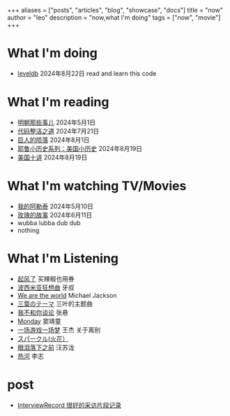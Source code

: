 +++
aliases = ["posts", "articles", "blog", "showcase", "docs"]
title = "now"
author = "leo"
description = "now,what I'm doing"
tags = ["now", "movie"]
+++


# What I'm doing
- [leveldb](https://github.com/google/leveldb) 2024年8月22日 read and learn this code

# What I'm reading
- [明朝那些事儿](https://book.douban.com/subject/7163250/) 2024年5月1日
- [代码整洁之道](https://book.douban.com/subject/34986245/) 2024年7月21日
- [巨人的陨落](https://book.douban.com/subject/26698660/) 2024年8月1日
- [耶鲁小历史系列：美国小历史](https://book.douban.com/subject/27045325/) 2024年8月19日
- [美国十讲](https://book.douban.com/subject/25777331/) 2024年8月19日
  
# What I'm watching TV/Movies
- [我的阿勒泰](https://movie.douban.com/subject/36245596/) 2024年5月10日
- [玫瑰的故事](https://movie.douban.com/subject/35665988/) 2024年6月11日
- wubba lubba dub dub
- nothing

# What I'm Listening

- [起风了](https://www.bilibili.com/video/BV17t411b777/) 买辣椒也用券
- [波西米亚狂想曲](https://www.bilibili.com/video/BV1Nz4y1R7km/) 牙叔
- [We are the world](https://www.bilibili.com/video/BV1yb411v7gB/) Michael Jackson
- [三葉のテーマ](https://www.bilibili.com/video/BV1vs411a7Cx/) 三叶的主题曲
- [我不和你谈论](https://www.bilibili.com/video/BV1rg4y1B7P8/) 张悬
- [Monday](https://www.bilibili.com/video/BV1sX4y1R7mh/) 窦靖童
- [一场游戏一场梦](https://www.bilibili.com/video/BV12J411z7eL/) 王杰 关于离别
- [スパークル(火花）](https://www.bilibili.com/video/BV14X4y1m7CQ) 
- [眼泪落下之前](https://www.bilibili.com/video/BV14u4y1z7no) 汪苏泷
- [热河](https://open.spotify.com/track/5XaCwy5ZR6exjlVj23okKz?si=RQzFQ8SBRYGzYo_5xAyevg) 李志

# post
- [InterviewRecord 很好的采访片段记录](https://github.com/panhaoneo/InterviewRecord)